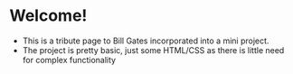 # Welcome!
* This is a tribute page to Bill Gates incorporated into a mini project. 
* The project is pretty basic, just some HTML/CSS as there is little need for complex functionality
